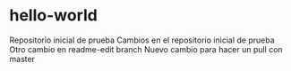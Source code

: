 # hello-world
Repositorio inicial de prueba
Cambios en el repositorio inicial de prueba
Otro cambio en readme-edit branch
Nuevo cambio para hacer un pull con master

